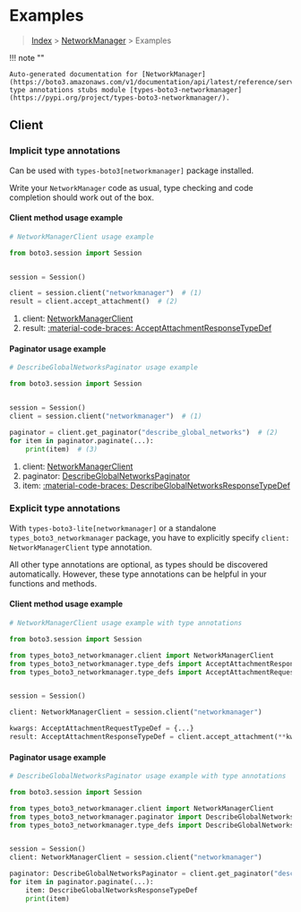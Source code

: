 # Examples

> [Index](../README.md) > [NetworkManager](./README.md) > Examples

!!! note ""

    Auto-generated documentation for [NetworkManager](https://boto3.amazonaws.com/v1/documentation/api/latest/reference/services/networkmanager.html#networkmanager)
    type annotations stubs module [types-boto3-networkmanager](https://pypi.org/project/types-boto3-networkmanager/).

## Client

### Implicit type annotations

Can be used with `types-boto3[networkmanager]` package installed.

Write your `NetworkManager` code as usual,
type checking and code completion should work out of the box.


#### Client method usage example

```python
# NetworkManagerClient usage example

from boto3.session import Session


session = Session()

client = session.client("networkmanager")  # (1)
result = client.accept_attachment()  # (2)
```

1. client: [NetworkManagerClient](./client.md)
2. result: [:material-code-braces: AcceptAttachmentResponseTypeDef](./type_defs.md#acceptattachmentresponsetypedef)



#### Paginator usage example

```python
# DescribeGlobalNetworksPaginator usage example

from boto3.session import Session


session = Session()
client = session.client("networkmanager")  # (1)

paginator = client.get_paginator("describe_global_networks")  # (2)
for item in paginator.paginate(...):
    print(item)  # (3)
```

1. client: [NetworkManagerClient](./client.md)
2. paginator: [DescribeGlobalNetworksPaginator](./paginators.md#describeglobalnetworkspaginator)
3. item: [:material-code-braces: DescribeGlobalNetworksResponseTypeDef](./type_defs.md#describeglobalnetworksresponsetypedef)




### Explicit type annotations

With `types-boto3-lite[networkmanager]`
or a standalone `types_boto3_networkmanager` package, you have to explicitly specify `client: NetworkManagerClient` type annotation.

All other type annotations are optional, as types should be discovered automatically.
However, these type annotations can be helpful in your functions and methods.


#### Client method usage example

```python
# NetworkManagerClient usage example with type annotations

from boto3.session import Session

from types_boto3_networkmanager.client import NetworkManagerClient
from types_boto3_networkmanager.type_defs import AcceptAttachmentResponseTypeDef
from types_boto3_networkmanager.type_defs import AcceptAttachmentRequestTypeDef


session = Session()

client: NetworkManagerClient = session.client("networkmanager")

kwargs: AcceptAttachmentRequestTypeDef = {...}
result: AcceptAttachmentResponseTypeDef = client.accept_attachment(**kwargs)
```



#### Paginator usage example

```python
# DescribeGlobalNetworksPaginator usage example with type annotations

from boto3.session import Session

from types_boto3_networkmanager.client import NetworkManagerClient
from types_boto3_networkmanager.paginator import DescribeGlobalNetworksPaginator
from types_boto3_networkmanager.type_defs import DescribeGlobalNetworksResponseTypeDef


session = Session()
client: NetworkManagerClient = session.client("networkmanager")

paginator: DescribeGlobalNetworksPaginator = client.get_paginator("describe_global_networks")
for item in paginator.paginate(...):
    item: DescribeGlobalNetworksResponseTypeDef
    print(item)
```




